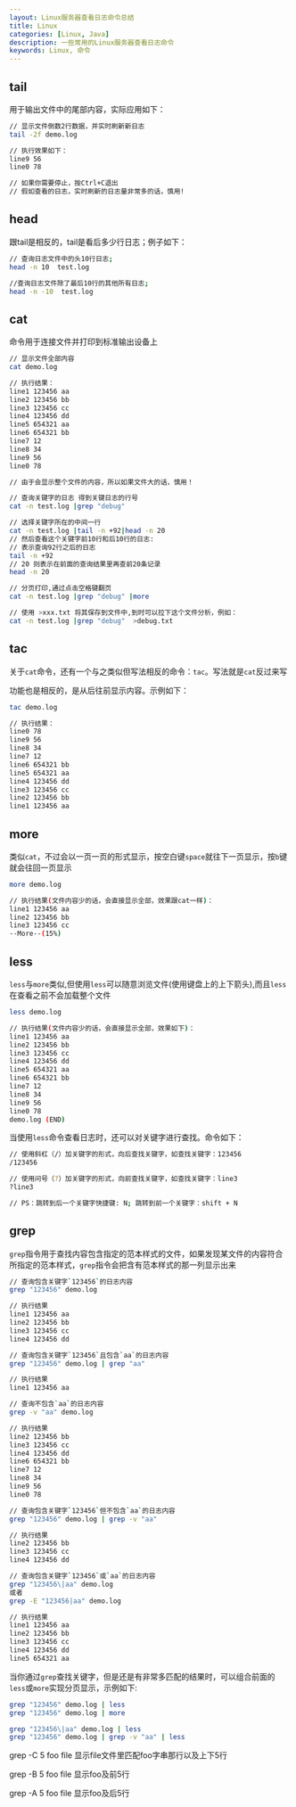 ```yaml
---
layout: Linux服务器查看日志命令总结
title: Linux
categories: [Linux, Java]
description: 一些常用的Linux服务器查看日志命令
keywords: Linux, 命令
---
```


## tail
用于输出文件中的尾部内容，实际应用如下：
```bash
// 显示文件倒数2行数据，并实时刷新新日志
tail -2f demo.log   

// 执行效果如下：
line9 56
line0 78

// 如果你需要停止，按Ctrl+C退出
// 假如查看的日志，实时刷新的日志量非常多的话，慎用!
```

## head
跟tail是相反的，tail是看后多少行日志；例子如下：
```bash
// 查询日志文件中的头10行日志;
head -n 10  test.log   

//查询日志文件除了最后10行的其他所有日志;
head -n -10  test.log  
```

## cat
命令用于连接文件并打印到标准输出设备上
```bash
// 显示文件全部内容
cat demo.log 

// 执行结果：
line1 123456 aa
line2 123456 bb
line3 123456 cc
line4 123456 dd
line5 654321 aa
line6 654321 bb
line7 12
line8 34
line9 56
line0 78

// 由于会显示整个文件的内容，所以如果文件大的话，慎用！

// 查询关键字的日志 得到关键日志的行号
cat -n test.log |grep "debug"   

// 选择关键字所在的中间一行
cat -n test.log |tail -n +92|head -n 20 
// 然后查看这个关键字前10行和后10行的日志:
// 表示查询92行之后的日志
tail -n +92
// 20 则表示在前面的查询结果里再查前20条记录
head -n 20 

// 分页打印,通过点击空格键翻页
cat -n test.log |grep "debug" |more 

// 使用 >xxx.txt 将其保存到文件中,到时可以拉下这个文件分析，例如：
cat -n test.log |grep "debug"  >debug.txt
```

## tac
关于`cat`命令，还有一个与之类似但写法相反的命令：`tac`。写法就是`cat`反过来写

功能也是相反的，是从后往前显示内容。示例如下：
```bash
tac demo.log

// 执行结果：
line0 78
line9 56
line8 34
line7 12
line6 654321 bb
line5 654321 aa
line4 123456 dd
line3 123456 cc
line2 123456 bb
line1 123456 aa
```
## more
类似`cat`，不过会以一页一页的形式显示，按空白键`space`就往下一页显示，按`b`键就会往回一页显示
```bash
more demo.log

// 执行结果(文件内容少的话，会直接显示全部，效果跟cat一样)：
line1 123456 aa
line2 123456 bb
line3 123456 cc
--More--(15%)
```

## less
`less`与`more`类似,但使用`less`可以随意浏览文件(使用键盘上的上下箭头),而且`less`在查看之前不会加载整个文件
```bash
less demo.log

// 执行结果(文件内容少的话，会直接显示全部，效果如下)：
line1 123456 aa
line2 123456 bb
line3 123456 cc
line4 123456 dd
line5 654321 aa
line6 654321 bb
line7 12
line8 34
line9 56
line0 78
demo.log (END)
```
当使用`less`命令查看日志时，还可以对关键字进行查找。命令如下：
```bash
// 使用斜杠（/）加关键字的形式，向后查找关键字，如查找关键字：123456
/123456   

// 使用问号（?）加关键字的形式，向前查找关键字，如查找关键字：line3
?line3

// PS：跳转到后一个关键字快捷键: N; 跳转到前一个关键字：shift + N
```

## grep 
`grep`指令用于查找内容包含指定的范本样式的文件，如果发现某文件的内容符合所指定的范本样式，`grep`指令会把含有范本样式的那一列显示出来
```bash
// 查询包含关键字`123456`的日志内容
grep "123456" demo.log

// 执行结果
line1 123456 aa
line2 123456 bb
line3 123456 cc
line4 123456 dd

// 查询包含关键字`123456`且包含`aa`的日志内容
grep "123456" demo.log | grep "aa"

// 执行结果
line1 123456 aa

// 查询不包含`aa`的日志内容
grep -v "aa" demo.log

// 执行结果
line2 123456 bb
line3 123456 cc
line4 123456 dd
line6 654321 bb
line7 12
line8 34
line9 56
line0 78

// 查询包含关键字`123456`但不包含`aa`的日志内容
grep "123456" demo.log | grep -v "aa"

// 执行结果
line2 123456 bb
line3 123456 cc
line4 123456 dd

// 查询包含关键字`123456`或`aa`的日志内容
grep "123456\|aa" demo.log
或者
grep -E "123456|aa" demo.log

// 执行结果
line1 123456 aa
line2 123456 bb
line3 123456 cc
line4 123456 dd
line5 654321 aa
```
当你通过`grep`查找关键字，但是还是有非常多匹配的结果时，可以组合前面的`less`或`more`实现分页显示，示例如下:
```bash
grep "123456" demo.log | less
grep "123456" demo.log | more

grep "123456\|aa" demo.log | less
grep "123456" demo.log | grep -v "aa" | less
```
grep -C 5 foo file 显示file文件里匹配foo字串那行以及上下5行

grep -B 5 foo file 显示foo及前5行

grep -A 5 foo file 显示foo及后5行

